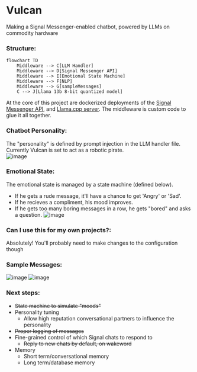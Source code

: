 # Vulcan
Making a Signal Messenger-enabled chatbot, powered by LLMs on commodity hardware  

### Structure:
```mermaid
flowchart TD
    Middleware --> C[LLM Handler]
    Middleware --> D[Signal Messenger API]
    Middleware --> E[Emotional State Machine]
    Middleware --> F[NLP]
    Middleware --> G[sampleMessages]
    C --> J[Llama 13b 8-bit quantized model]
```
At the core of this project are dockerized deployments of the [Signal Messenger API](https://github.com/bbernhard/signal-cli-rest-api), and [Llama.cpp server](https://github.com/abetlen/llama-cpp-python#web-server). The middleware is custom code to glue it all together.

### Chatbot Personality:
The "personality" is defined by prompt injection in the LLM handler file. Currently Vulcan is set to act as a robotic pirate.  
![image](https://github.com/DecafSunrise/Vulcan/assets/36832027/68265ad0-ba9b-4952-bfd5-a4413de3e895)

### Emotional State:
The emotional state is managed by a state machine (defined below). 
- If he gets a rude message, it'll have a chance to get 'Angry' or 'Sad'.
- If he recieves a compliment, his mood improves.
- If he gets too many boring messages in a row, he gets "bored" and asks a question.
![image](https://github.com/DecafSunrise/Vulcan/assets/36832027/fc815b57-37b7-4007-96f0-990021980607)

### Can I use this for my own projects?:
Absolutely! You'll probably need to make changes to the configuration though

### Sample Messages:
![image](https://github.com/DecafSunrise/Vulcan/assets/36832027/fd9a4184-68f5-4b84-8d34-589ebd019726)
![image](https://github.com/DecafSunrise/Vulcan/assets/36832027/5871a84a-75f2-4668-a209-e8c3a22bb44f)

### Next steps:
- ~~State machine to simulate "moods"~~
- Personality tuning
    - Allow high reputation conversational partners to influence the personality
- ~~Proper logging of messages~~
- Fine-grained control of which Signal chats to respond to
    - ~~Reply to new chats by default, on wakeword~~
- Memory
    - Short term/conversational memory
    - Long term/database memory
